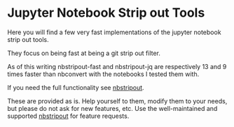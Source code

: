 # Jupyter Notebook Strip out Tools 

Here you will find a few very fast implementations of the jupyter notebook strip out tools. 

They focus on being fast at being a git strip out filter.

As of this writing nbstripout-fast and nbstripout-jq are respectively 13 and 9 times faster than nbconvert with the notebooks I tested them with. 

If you need the full functionality see [nbstripout](https://github.com/kynan/nbstripout).

These are provided as is. Help yourself to them, modify them to your needs, but please do not ask for new features, etc. Use the well-maintained and supported [nbstripout](https://github.com/kynan/nbstripout) for feature requests.
